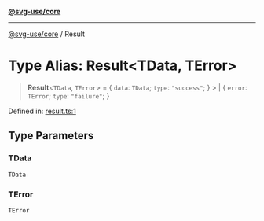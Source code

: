 [**@svg-use/core**](../README.md)

---

[@svg-use/core](../README.md) / Result

# Type Alias: Result\<TData, TError\>

> **Result**\<`TData`, `TError`\> = \{ `data`: `TData`; `type`: `"success"`;
> \} > \| \{ `error`: `TError`; `type`: `"failure"`; \}

Defined in:
[result.ts:1](https://github.com/fpapado/svg-use/blob/main/packages/core/src/result.ts#L1)

## Type Parameters

### TData

`TData`

### TError

`TError`
